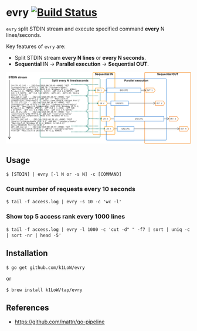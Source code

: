 # evry [![Build Status](https://travis-ci.org/k1LoW/evry.svg?branch=master)](https://travis-ci.org/k1LoW/evry)

`evry` split STDIN stream and execute specified command **every** N lines/seconds.

Key features of `evry` are:

- Split STDIN stream **every N lines** or **every N seconds**.
- **Sequential** IN -> **Parallel execution** -> **Sequential OUT**.

![img](evry.png)

## Usage

``` console
$ [STDIN] | evry [-l N or -s N] -c [COMMAND]
```

### Count number of requests every 10 seconds

``` console
$ tail -f access.log | evry -s 10 -c 'wc -l'
```

### Show top 5 access rank every 1000 lines

``` console
$ tail -f access.log | evry -l 1000 -c 'cut -d" " -f7 | sort | uniq -c | sort -nr | head -5'
```

## Installation

```console
$ go get github.com/k1LoW/evry
```

or

```console
$ brew install k1LoW/tap/evry
```

## References

- https://github.com/mattn/go-pipeline
